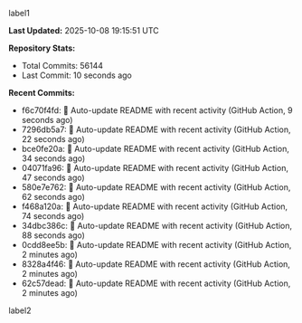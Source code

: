 
label1 
<!-- ACTIVITY_START -->
**Last Updated:** 2025-10-08 19:15:51 UTC

**Repository Stats:**
- Total Commits: 56144
- Last Commit: 10 seconds ago

**Recent Commits:**
- f6c70f4fd: 🤖 Auto-update README with recent activity (GitHub Action, 9 seconds ago)
- 7296db5a7: 🤖 Auto-update README with recent activity (GitHub Action, 22 seconds ago)
- bce0fe20a: 🤖 Auto-update README with recent activity (GitHub Action, 34 seconds ago)
- 04071fa96: 🤖 Auto-update README with recent activity (GitHub Action, 47 seconds ago)
- 580e7e762: 🤖 Auto-update README with recent activity (GitHub Action, 62 seconds ago)
- f468a120a: 🤖 Auto-update README with recent activity (GitHub Action, 74 seconds ago)
- 34dbc386c: 🤖 Auto-update README with recent activity (GitHub Action, 88 seconds ago)
- 0cdd8ee5b: 🤖 Auto-update README with recent activity (GitHub Action, 2 minutes ago)
- 8328a4f46: 🤖 Auto-update README with recent activity (GitHub Action, 2 minutes ago)
- 62c57dead: 🤖 Auto-update README with recent activity (GitHub Action, 2 minutes ago)
<!-- ACTIVITY_END -->

label2
